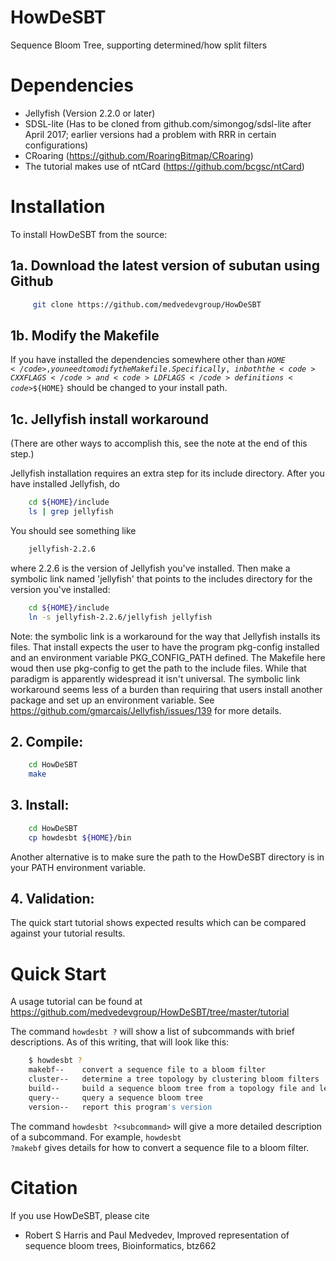 # HowDeSBT
Sequence Bloom Tree, supporting determined/how split filters

# Dependencies

* Jellyfish (Version 2.2.0 or later)
* SDSL-lite (Has to be cloned from github.com/simongog/sdsl-lite after
April 2017; earlier versions had a problem with RRR in certain configurations)
* CRoaring (https://github.com/RoaringBitmap/CRoaring)
* The tutorial makes use of ntCard (https://github.com/bcgsc/ntCard)

# Installation

To install HowDeSBT from the source:  

## 1a. Download the latest version of subutan using Github  
```bash  
     git clone https://github.com/medvedevgroup/HowDeSBT  
```  

## 1b. Modify the Makefile

If you have installed the dependencies somewhere other than
<code>${HOME}</code>, you need to modify the Makefile. Specifically, in
both the <code>CXXFLAGS</code> and <code>LDFLAGS</code> definitions
<code>$${HOME}</code> should be changed to your install path.

## 1c. Jellyfish install workaround 

(There are other ways to accomplish this, see the note at the end
of this step.)

Jellyfish installation requires an extra step for its include
directory. After you have installed Jellyfish, do
```bash  
    cd ${HOME}/include
    ls | grep jellyfish
```
You should see something like
```bash  
    jellyfish-2.2.6
```
where 2.2.6 is the version of Jellyfish you've installed. Then make a
symbolic link named 'jellyfish' that points to the includes directory
for the version you've installed:
```bash  
    cd ${HOME}/include
    ln -s jellyfish-2.2.6/jellyfish jellyfish
```

Note: the symbolic link is a workaround for the way that Jellyfish installs
its files. That install expects the user to have the program pkg-config
installed and an environment variable PKG_CONFIG_PATH defined. The Makefile
here woud then use pkg-config to get the path to the include files. While that
paradigm is apparently widespread it isn't universal. The symbolic link
workaround seems less of a burden than requiring that users install another
package and set up an environment variable. See
https://github.com/gmarcais/Jellyfish/issues/139 for more details.

## 2. Compile:  
```bash  
    cd HowDeSBT  
    make  
```

## 3. Install:  

```bash  
    cd HowDeSBT  
    cp howdesbt ${HOME}/bin
```

Another alternative is to make sure the path to the HowDeSBT directory is in
your PATH environment variable.

## 4. Validation:  

The quick start tutorial shows expected results which can be compared against
your tutorial results.

# Quick Start

A usage tutorial can be found at
https://github.com/medvedevgroup/HowDeSBT/tree/master/tutorial

The command <code>howdesbt ?</code> will show a list of subcommands with brief
descriptions. As of this writing, that will look like this:
```bash  
    $ howdesbt ?
    makebf--    convert a sequence file to a bloom filter
    cluster--   determine a tree topology by clustering bloom filters
    build--     build a sequence bloom tree from a topology file and leaves
    query--     query a sequence bloom tree
    version--   report this program's version

```

The command <code>howdesbt ?\<subcommand\></code> will give a more detailed
description of a subcommand.  For example, <code>howdesbt ?makebf</code>
gives details for how to convert a sequence file to a bloom filter.
     
# Citation
If you use HowDeSBT, please cite
* Robert S Harris and Paul Medvedev, Improved representation of sequence bloom trees, Bioinformatics, btz662

